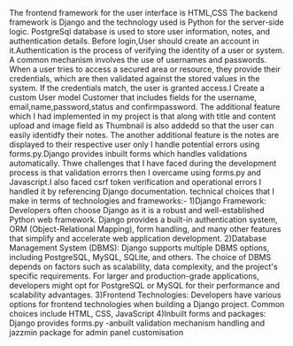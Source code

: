 The frontend framework for the user interface is HTML,CSS
The backend framework is  Django and the technology used is Python  for the server-side logic.
PostgreSql database  is used to store user information, notes, and authentication details.
Before login,User should create an account in it.Authentication is the process of verifying the identity of a user or system. A common mechanism involves the use of usernames and passwords. When a user tries to access a secured area or resource, they provide their credentials, which are then validated against the stored values in the system. If the credentials match, the user is granted access.I Create a custom User model Customer that includes fields for the username, email,name,password,status and confirmpassword.
The additional feature which I had implemented in my project is that along with title and content upload and image field as Thumbnail is also addedd so that the user can easily identidfy their notes.
The another additional feature is the notes are displayed to their respective user only
I handle potential errors using forms.py.Django provides inbuilt forms which handles validations  automatically.
Thwe challenges that I have faced during the development process is that validation errorrs then I overcame using forms.py and Javascript.I also faced csrf token verification and operational errors I handled it by referencing Django documentation.
technical choices that I make in terms of technologies and frameworks:-
1)Django Framework:
Developers often choose Django as it is a robust and well-established Python web framework. Django provides a built-in authentication system, ORM (Object-Relational Mapping), form handling, and many other features that simplify and accelerate web application development.
2)Database Management System (DBMS):
Django supports multiple DBMS options, including PostgreSQL, MySQL, SQLite, and others. The choice of DBMS depends on factors such as scalability, data complexity, and the project's specific requirements. For larger and production-grade applications, developers might opt for PostgreSQL or MySQL for their performance and scalability advantages.
3)Frontend Technologies:
Developers have various options for frontend technologies when building a Django project. Common choices include HTML, CSS, JavaScript
4)Inbuilt forms and packages:
Django provides  forms.py -anbuilt validation mechanism handling and jazzmin package for admin panel customisation
